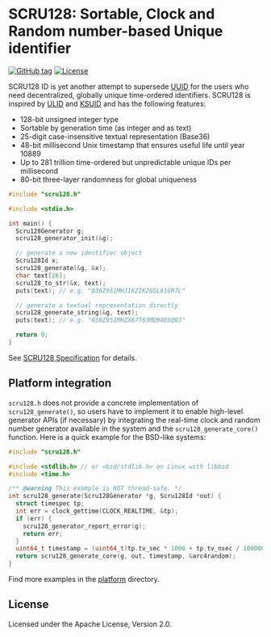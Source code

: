 # SCRU128: Sortable, Clock and Random number-based Unique identifier

[![GitHub tag](https://img.shields.io/github/v/tag/scru128/c)](https://github.com/scru128/c)
[![License](https://img.shields.io/github/license/scru128/c)](https://github.com/scru128/c/blob/main/LICENSE)

SCRU128 ID is yet another attempt to supersede [UUID] for the users who need
decentralized, globally unique time-ordered identifiers. SCRU128 is inspired by
[ULID] and [KSUID] and has the following features:

- 128-bit unsigned integer type
- Sortable by generation time (as integer and as text)
- 25-digit case-insensitive textual representation (Base36)
- 48-bit millisecond Unix timestamp that ensures useful life until year 10889
- Up to 281 trillion time-ordered but unpredictable unique IDs per millisecond
- 80-bit three-layer randomness for global uniqueness

```c
#include "scru128.h"

#include <stdio.h>

int main() {
  Scru128Generator g;
  scru128_generator_init(&g);

  // generate a new identifier object
  Scru128Id x;
  scru128_generate(&g, &x);
  char text[26];
  scru128_to_str(&x, text);
  puts(text); // e.g. "036Z951MHJIKZIK2GSL81GR7L"

  // generate a textual representation directly
  scru128_generate_string(&g, text);
  puts(text); // e.g. "036Z951MHZX67T63MQ9XE6Q0J"

  return 0;
}
```

See [SCRU128 Specification] for details.

[uuid]: https://en.wikipedia.org/wiki/Universally_unique_identifier
[ulid]: https://github.com/ulid/spec
[ksuid]: https://github.com/segmentio/ksuid
[scru128 specification]: https://github.com/scru128/spec

## Platform integration

`scru128.h` does not provide a concrete implementation of `scru128_generate()`,
so users have to implement it to enable high-level generator APIs (if necessary)
by integrating the real-time clock and random number generator available in the
system and the `scru128_generate_core()` function. Here is a quick example for
the BSD-like systems:

```c
#include "scru128.h"

#include <stdlib.h> // or <bsd/stdlib.h> on Linux with libbsd
#include <time.h>

/** @warning This example is NOT thread-safe. */
int scru128_generate(Scru128Generator *g, Scru128Id *out) {
  struct timespec tp;
  int err = clock_gettime(CLOCK_REALTIME, &tp);
  if (err) {
    scru128_generator_report_error(g);
    return err;
  }
  uint64_t timestamp = (uint64_t)tp.tv_sec * 1000 + tp.tv_nsec / 1000000;
  return scru128_generate_core(g, out, timestamp, &arc4random);
}
```

Find more examples in the [platform] directory.

[platform]: https://github.com/scru128/c/tree/main/platform

## License

Licensed under the Apache License, Version 2.0.
